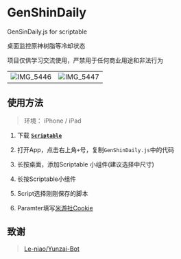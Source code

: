 # GenShinDaily
GenSinDaily.js for scriptable

桌面监控原神树脂等冷却状态

项目仅供学习交流使用，严禁用于任何商业用途和非法行为

|  |  |
| ------------- | ------------- |
| ![IMG_5446](https://user-images.githubusercontent.com/16568963/173067023-849fd113-1da9-46a3-85b3-304771d4b5d9.PNG) | ![IMG_5447](https://user-images.githubusercontent.com/16568963/173067032-ffcaa3da-5ff7-4229-8479-0abce2e4af36.PNG) |




## 使用方法
> 环境： iPhone / iPad

1. 下载 [**`Scriptable`**](https://apps.apple.com/cn/app/scriptable/id1405459188)

2. 打开App，点击右上角`+`号，复制`GenShinDaily.js`中的代码

3. 长按桌面，添加Scriptable 小组件(建议选择中尺寸)

4. 长按Scriptable小组件

5. Script选择刚刚保存的脚本

6. Paramter填写[米游社Cookie](https://docs.qq.com/doc/DUWNVQVFTU3liTVlO)

## 致谢
> [Le-niao/Yunzai-Bot](https://github.com/Le-niao/Yunzai-Bot)

